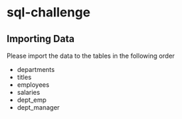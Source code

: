 # sql-challenge

## Importing Data
Please import the data to the tables in the following order
- departments
- titles
- employees
- salaries
- dept_emp
- dept_manager

